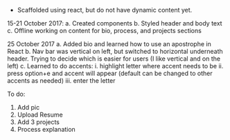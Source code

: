 - Scaffolded using react, but do not have dynamic content yet.

15-21 October 2017:
a. Created components
b. Styled header and body text
c. Offline working on content for bio, process, and projects sections

25 October 2017
a. Added bio and learned how to use an apostrophe in React
b. Nav bar was vertical on left, but switched to horizontal underneath header. Trying to decide which is easier for users (I like vertical and on the left)
c. Learned to do accents:
   i. highlight letter where accent needs to be
   ii. press option+e and accent will appear (default can be changed to other accents as needed)
   iii. enter the letter

To do:
1. Add pic
2. Upload Resume
3. Add 3 projects
4. Process explanation

